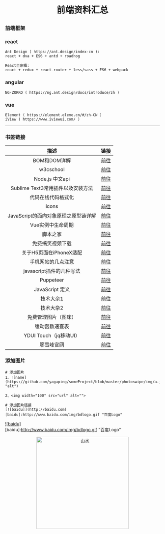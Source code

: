 # <p align='center'>前端资料汇总</p>

### 前端框架
### react
```
Ant Design ( https://ant.design/index-cn ):
react + dva + ES6 + antd + roadhog
```
```
React全家桶:
react + redux + react-router + less/sass + ES6 + webpack  
```
### angular

```
NG-ZORRO ( https://ng.ant.design/docs/introduce/zh )
```
### vue
```
Element ( https://element.eleme.cn/#/zh-CN )
iView ( https://www.iviewui.com/ )
```
 ***
 ### 书签链接

 | 描述 | 链接
 | :---:  | --- 
 | BOM和DOM详解 | [前往](https://www.jb51.net/article/55851.htm)
 | w3cschool | [前往](http://www.w3school.com.cn/)
 | Node.js 中文api | [前往](http://nodejs.cn/api/modules.html)
 | Sublime Text3常用插件以及安装方法 | [前往](https://www.cnblogs.com/liuchaoH/p/6370008.html) 
 | 代码在线代码格式化 | [前往](http://tool.oschina.net/codeformat/xml)  
 | icons | [前往](https://icomoon.io/app/#/select)
 | JavaScript的面向对象原理之原型链详解 | [前往](https://www.cnblogs.com/pompey/p/6675559.html)   
 | Vue实例中生命周期 | [前往](https://www.jb51.net/article/122069.htm)
 | 脚本之家 | [前往](https://www.jb51.net/)
 | 免费搞笑视频下载 | [前往](http://www.wymp48.com/spe_7_1.html)
 | 关于H5页面在iPhoneX适配 | [前往](https://www.cnblogs.com/lolDragon/p/7795174.html)
 | 手机网站的几点注意 | [前往](https://www.haorooms.com/post/phone_web)
 | javascript插件的几种写法 | [前往](https://blog.csdn.net/qq_25065257/article/details/74690859)
 | Puppeteer | [前往](https://zhaoqize.github.io/puppeteer-api-zh_CN/#/class-Page)
 | JavaScript 定义 | [前往](http://javascript.ruanyifeng.com/)       
 | 技术大杂1 | [前往](https://github.com/reactnativecn/react-native-guide#%E5%B7%A5%E5%85%B7)
 | 技术大杂2 | [前往](http://www.daqianduan.com/nav)
 | 免费管理图片（图床） | [前往](https://imgchr.com/)
 | 缓动函数速查表 | [前往](https://easings.net/)
 | YDUI Touch（jq移动UI） | [前往](http://www.ydui.org/) 
 | 廖雪峰官网 | [前往](https://www.liaoxuefeng.com/)
 
 ### 添加图片
```
# 添加图片
1、![name](https://github.com/yagaping/someProject/blob/master/photoswipe/img/a.jpg "alt") 

2、<img width="100" src="url" alt="">

# 添加图片链接
[![baidu]](http://baidu.com)  
[baidu]:http://www.baidu.com/img/bdlogo.gif "百度Logo"  

```

[![baidu]](http://baidu.com)  
[baidu]:http://www.baidu.com/img/bdlogo.gif "百度Logo"  

 <p align="center"><img width=300 src="https://github.com/yagaping/someProject/blob/master/photoswipe/img/a.jpg" alt="山水"></p>
 


